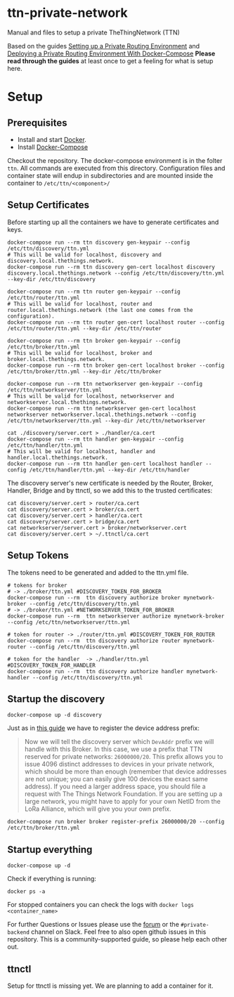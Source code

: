 # ttn-private-network
Manual and files to setup a private TheThingNetwork (TTN)

Based on the guides [Setting up a Private Routing Environment](https://www.thethingsnetwork.org/article/setting-up-a-private-routing-environment) and [Deploying a Private Routing Environment With Docker-Compose](https://www.thethingsnetwork.org/article/deploying-a-private-routing-environment-with-docker-compose)
**Please read through the guides** at least once to get a feeling for what is setup here.

# Setup

## Prerequisites

* Install and start [Docker](https://www.docker.com/products/docker).
* Install [Docker-Compose](https://www.docker.com/products/docker-compose)

Checkout the repository. The docker-compose environment is in the folter `ttn`. All commands are executed from this directory. Configuration files and container state will endup in subdirectories and are mounted inside the container to `/etc/ttn/<component>/`

## Setup Certificates

Before starting up all the containers we have to generate certificates and keys.

```
docker-compose run --rm ttn discovery gen-keypair --config /etc/ttn/discovery/ttn.yml
# This will be valid for localhost, discovery and discovery.local.thethings.network.
docker-compose run --rm ttn discovery gen-cert localhost discovery discovery.local.thethings.network --config /etc/ttn/discovery/ttn.yml --key-dir /etc/ttn/discovery

docker-compose run --rm ttn router gen-keypair --config /etc/ttn/router/ttn.yml
# This will be valid for localhost, router and router.local.thethings.network (the last one comes from the configuration).
docker-compose run --rm ttn router gen-cert localhost router --config /etc/ttn/router/ttn.yml --key-dir /etc/ttn/router

docker-compose run --rm ttn broker gen-keypair --config /etc/ttn/broker/ttn.yml
# This will be valid for localhost, broker and broker.local.thethings.network.
docker-compose run --rm ttn broker gen-cert localhost broker --config /etc/ttn/broker/ttn.yml --key-dir /etc/ttn/broker

docker-compose run --rm ttn networkserver gen-keypair --config /etc/ttn/networkserver/ttn.yml
# This will be valid for localhost, networkserver and networkserver.local.thethings.network.
docker-compose run --rm ttn networkserver gen-cert localhost networkserver networkserver.local.thethings.network --config /etc/ttn/networkserver/ttn.yml --key-dir /etc/ttn/networkserver

cat ./discovery/server.cert > ./handler/ca.cert
docker-compose run --rm ttn handler gen-keypair --config /etc/ttn/handler/ttn.yml
# This will be valid for localhost, handler and handler.local.thethings.network.
docker-compose run --rm ttn handler gen-cert localhost handler --config /etc/ttn/handler/ttn.yml --key-dir /etc/ttn/handler
```
	
The discovery server's new certificate is needed by the Router, Broker, Handler, Bridge and by ttnctl, so we add this to the trusted certificates:

```
cat discovery/server.cert > router/ca.cert
cat discovery/server.cert > broker/ca.cert
cat discovery/server.cert > handler/ca.cert
cat discovery/server.cert > bridge/ca.cert
cat networkserver/server.cert > broker/networkserver.cert
cat discovery/server.cert > ~/.ttnctl/ca.cert
```

	
## Setup Tokens

The tokens need to be generated and added to the ttn.yml file.

```
# tokens for broker
# -> ./broker/ttn.yml #DISCOVERY_TOKEN_FOR_BROKER
docker-compose run --rm  ttn discovery authorize broker mynetwork-broker --config /etc/ttn/discovery/ttn.yml
# -> ./broker/ttn.yml #NETWORKSERVER_TOKEN_FOR_BROKER
docker-compose run --rm  ttn networkserver authorize mynetwork-broker --config /etc/ttn/networkserver/ttn.yml	
		
# token for router -> ./router/ttn.yml #DISCOVERY_TOKEN_FOR_ROUTER
docker-compose run --rm  ttn discovery authorize router mynetwork-router --config /etc/ttn/discovery/ttn.yml

# token for the handler  -> ./handler/ttn.yml #DISCOVERY_TOKEN_FOR_HANDLER
docker-compose run --rm  ttn discovery authorize handler mynetwork-handler --config /etc/ttn/discovery/ttn.yml
```

## Startup the discovery

```
docker-compose up -d discovery
```

Just as in [this guide](https://www.thethingsnetwork.org/article/setting-up-a-private-routing-environment) we have to register the device address prefix:

> Now we will tell the discovery server which `DevAddr` prefix we will handle with this Broker. In this case, we use a prefix that TTN reserved for private networks: `26000000/20`. This prefix allows you to issue 4096 distinct addresses to devices in your private network, which should be more than enough (remember that device addresses are not unique; you can easily give 100 devices the exact same address). If you need a larger address space, you should file a request with The Things Network Foundation. If you are setting up a large network, you might have to apply for your own NetID from the LoRa Alliance, which will give you your own prefix.

```
docker-compose run broker broker register-prefix 26000000/20 --config /etc/ttn/broker/ttn.yml
```

## Startup everything

```
docker-compose up -d
```

Check if everything is running:

```
docker ps -a
```

For stopped containers you can check the logs with `docker logs <container_name>`

For further Questions or Issues please use the [forum](https://www.thethingsnetwork.org/forum/t/setting-up-a-private-routing-environment/4445) or the `#private-backend` channel on Slack. Feel free to also open github issues in this repository. This is a community-supported guide, so please help each other out.

## ttnctl

Setup for ttnctl is missing yet. We are planning to add a container for it.